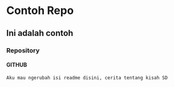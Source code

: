 # Contoh Repo

## Ini adalah contoh

### Repository


#### GITHUB

``` Aku mau ngerubah isi readme disini, cerita tentang kisah SD ```